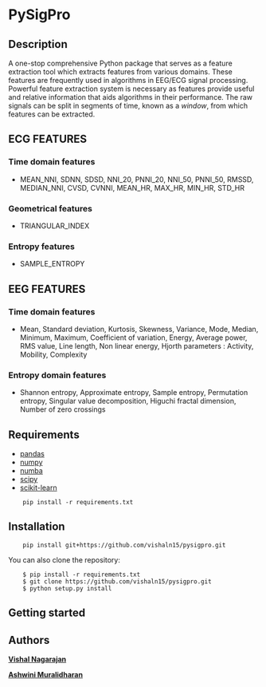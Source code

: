 # PySigPro

## Description

A one-stop comprehensive Python package that serves as a feature extraction tool which extracts features from various domains. These features are frequently used in algorithms in EEG/ECG signal processing. Powerful feature extraction system is necessary as features provide useful and relative information that aids algorithms in their performance. The raw signals can be split in segments of time, known as a *window*, from which features can be extracted.

## ECG FEATURES

### Time domain features
- MEAN_NNI, SDNN, SDSD, NNI_20, PNNI_20, NNI_50, PNNI_50, RMSSD, MEDIAN_NNI, CVSD, CVNNI, MEAN_HR, MAX_HR, MIN_HR, STD_HR

### Geometrical features
- TRIANGULAR_INDEX

### Entropy features
- SAMPLE_ENTROPY

## EEG FEATURES

### Time domain features
- Mean, Standard deviation, Kurtosis, Skewness, Variance, Mode, Median, Minimum, Maximum, Coefficient of variation, Energy, Average power, RMS value, Line length, Non linear energy, Hjorth parameters : Activity, Mobility, Complexity 

### Entropy domain features
- Shannon entropy, Approximate entropy, Sample entropy, Permutation entropy, Singular value decomposition, Higuchi fractal dimension, Number of zero crossings

## Requirements

- [pandas](https://pandas.pydata.org/)
- [numpy](https://numpy.org/)
- [numba](http://numba.pydata.org/)
- [scipy](https://www.scipy.org/)
- [scikit-learn](https://scikit-learn.org/)

```
    pip install -r requirements.txt
```    

## Installation
```
    pip install git+https://github.com/vishaln15/pysigpro.git

```

You can also clone the repository:

```
    $ pip install -r requirements.txt
    $ git clone https://github.com/vishaln15/pysigpro.git
    $ python setup.py install
```

## Getting started

## Authors

[**Vishal Nagarajan**](https://github.com/vishaln15)

[**Ashwini Muralidharan**](https://github.com/Ashwiinii)